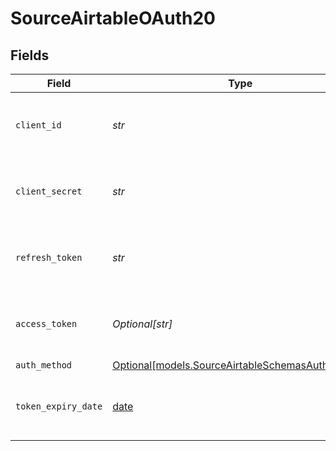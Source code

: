 # SourceAirtableOAuth20


## Fields

| Field                                                                                            | Type                                                                                             | Required                                                                                         | Description                                                                                      |
| ------------------------------------------------------------------------------------------------ | ------------------------------------------------------------------------------------------------ | ------------------------------------------------------------------------------------------------ | ------------------------------------------------------------------------------------------------ |
| `client_id`                                                                                      | *str*                                                                                            | :heavy_check_mark:                                                                               | The client ID of the Airtable developer application.                                             |
| `client_secret`                                                                                  | *str*                                                                                            | :heavy_check_mark:                                                                               | The client secret the Airtable developer application.                                            |
| `refresh_token`                                                                                  | *str*                                                                                            | :heavy_check_mark:                                                                               | The key to refresh the expired access token.                                                     |
| `access_token`                                                                                   | *Optional[str]*                                                                                  | :heavy_minus_sign:                                                                               | Access Token for making authenticated requests.                                                  |
| `auth_method`                                                                                    | [Optional[models.SourceAirtableSchemasAuthMethod]](../models/sourceairtableschemasauthmethod.md) | :heavy_minus_sign:                                                                               | N/A                                                                                              |
| `token_expiry_date`                                                                              | [date](https://docs.python.org/3/library/datetime.html#date-objects)                             | :heavy_minus_sign:                                                                               | The date-time when the access token should be refreshed.                                         |